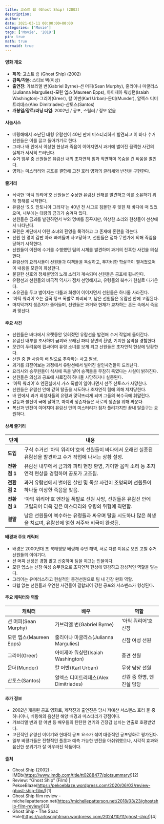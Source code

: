 ```yaml
---
title: 고스트 쉽 (Ghost Ship) (2002)
description: 
author: 
date: 2021-03-11 00:00:00+00:00
categories: ['Movie']
tags: ['Movie', '2019']
pin: true
math: true
mermaid: true
---
```

#### 영화 개요

- **제목**: 고스트 쉽 (Ghost Ship) (2002)  
- **감독/각본**: 스티브 벡(미상)  
- **출연진**: 가브리엘 번(Gabriel Byrne)-션 머피(Sean Murphy), 줄리아나 마굴리스(Julianna Margulies)-모린 엡스(Maureen Epps), 아이제아 워싱턴(Isaiah Washington)-그리어(Greer), 칼 어반(Karl Urban)-문더(Munder), 알렉스 디미트리데스(Alex Dimitriades)-산토스(Santos)  
- **개봉일/장르/러닝 타임**: 2002년 / 공포, 스릴러 / 정보 없음  

#### 시놉시스

- 베링해에서 조난된 대형 유람선이 40년 만에 미스터리하게 발견되고 이 바다 수거 선원들은 이를 끌고 돌아가기로 한다.  
- 그러나 배 안에서 이상한 현상과 죽음이 이어지면서 과거에 벌어진 끔찍한 사건의 실체가 서서히 드러난다.  
- 수거 임무 중 선원들은 유람선 내의 초자연적 힘과 직면하며 목숨을 건 싸움을 벌인다.  
- 영화는 미스터리와 공포를 결합해 고전 호러 영화의 클리셰와 반전을 구현한다.  

#### 줄거리

- 쇠락한 ‘아틱 워리어’호 선원들은 수상한 유람선 잔해를 발견하고 이를 소유하기 위해 항해를 시작한다.  
- 유람선 ‘S.S. 안토니아 그라자’는 40년 전 사고로 침몰한 후 잊힌 채 바다에 떠 있었으며, 내부에는 대량의 금괴가 숨겨져 있다.  
- 선원들은 금괴를 발견하면서 부와 명예를 꿈꾸지만, 이상한 소리와 현상들이 선상에서 나타난다.  
- 모린은 계단에서 어린 소녀의 환영을 목격하고 그 존재에 혼란을 겪는다.  
- 선원 한 명이 갑판 아래 빠져들며 사고당하고, 선원들은 점차 무언가에 의해 죽임을 당하기 시작한다.  
- 선원들이 이전에 수거를 수행했던 팀의 시체를 발견하며 과거의 잔혹한 사건을 의심한다.  
- 유람선의 요리사들이 선원들과 여객들을 독살하고, 무자비한 학살극이 펼쳐졌으며 이 내용을 모린이 회상한다.  
- 불길한 신호와 정체불명의 노래 소리가 계속되며 선원들은 공포에 휩싸인다.  
- 유람선과 선원들의 비극적 역사가 점차 선명해지고, 유령들의 복수가 현실로 다가온다.  
- 소유권을 두고 벌어지는 다툼과 희생이 이어지면서 선원들은 하나둘 사라진다.  
- ‘아틱 워리어’호는 결국 탱크 폭발로 파괴되고, 남은 선원들은 유람선 안에 고립된다.  
- 마지막까지 생존자가 줄어들며, 선원들은 과거와 현재가 교차하는 혼돈 속에서 죽음과 맞선다.  

#### 주요 사건

- 선원들은 바다에서 오랫동안 잊혀졌던 유람선을 발견해 수거 작업에 들어간다.  
- 유람선 내부를 조사하며 금괴와 오래된 파티 장면의 환영, 기괴한 음악을 경험한다.  
- 모린이 두려움에 휩싸이며 유령 소녀를 보게 되고 선원들은 초자연적 현상에 당황한다.  
- 선원 중 한 사람이 배 밑으로 추락하는 사고 발생.  
- 과거를 되짚어보는 과정에서 유람선에서 벌어진 살인사건들이 드러난다.  
- 요리사와 승무원들이 식사에 독을 넣어 승객들을 무참히 죽였다는 사실이 밝혀진다.  
- 선원들은 의심과 공포에 사로잡혀 하나둘 사망하거나 실종된다.  
- ‘아틱 워리어’호 엔진실에서 가스 폭발이 일어나면서 선주 산토스가 사망한다.  
- 선원들은 유람선 안에 갇혀 탈출을 시도하나 초자연적 힘에 의해 저지당한다.  
- 배 안에서 과거 희생자들의 유령과 맞닥뜨리게 되며 그들의 복수극에 휘말린다.  
- 갈등과 불신이 극에 달하고, 마지막 생존자들은 서로의 생존을 위해 싸운다.  
- 복선과 반전이 이어지며 유람선 안의 미스터리가 점차 풀려가지만 끝내 탈출구는 요원하다.  

#### 상세 줄거리

| **단계**   | **내용**                                                                                 |
|------------|------------------------------------------------------------------------------------------|
| **도입**   | 구식 수거선 ‘아틱 워리어’호의 선원들이 바다에서 오래전 실종된 유람선을 발견하고 수거 작업에 나서는 상황 설정.           |
| **전환점 1** | 유람선 내부에서 금괴와 파티 현장 환영, 기이한 음악 소리 등 초자연적 현상을 경험하며 공포가 고조됨.                   |
| **전환점 2** | 과거 유람선에서 벌어진 살인 및 독살 사건이 조명되며 선원들이 하나둘 이상한 죽음을 맞음.                                |
| **전환점 3** | ‘아틱 워리어’호 엔진실 폭발로 선원 사망, 선원들은 유람선 안에 고립되어 더욱 깊은 미스터리와 유령의 위협에 직면함.       |
| **결말**   | 남은 선원들이 복수하는 유령들과 싸우며 탈출 시도하나 많은 희생을 치르며, 유람선에 얽힌 저주와 비극이 완성됨.           |

#### 배경과 주요 캐릭터

- 배경은 2000년대 초 북태평양 베링해 주변 해역, 서로 다른 이유로 모인 고철 수거 선원들의 이야기다.  
- 션 머피 선장은 경험 많고 신중하며 팀을 이끄는 인물이다.  
- 모린 엡스는 신참 여성 승무원으로 초자연적 현상에 민감하고 감성적인 역할을 맡는다.  
- 그리어는 유머러스하고 현실적인 중견선원으로 팀 내 긴장 완화 역할.  
- 타협 없는 선원들과 우연한 사건들이 결합되어 강한 공포와 서스펜스가 형성된다.  

#### 주요 캐릭터와 역할

| **캐릭터**       | **배우**              | **역할**                  |
|------------------|-----------------------|---------------------------|
| 션 머피(Sean Murphy)  | 가브리엘 번(Gabriel Byrne)        | ‘아틱 워리어’호 선장          |
| 모린 엡스(Maureen Epps) | 줄리아나 마굴리스(Julianna Margulies) | 신참 여성 선원               |
| 그리어(Greer)       | 아이제아 워싱턴(Isaiah Washington)    | 중견 선원                   |
| 문더(Munder)        | 칼 어반(Karl Urban)             | 무장 담당 선원              |
| 산토스(Santos)      | 알렉스 디미트리데스(Alex Dimitriades) | 선원 중 한명, 엔진실 담당     |

#### 추가 정보

- 2002년 개봉된 공포 영화로, 제작진과 출연진은 당시 저예산 서스펜스 호러 물 중 하나이나, 베링해의 음산한 해양 배경과 미스터리가 강점이다.  
- 가브리엘 번과 칼 어반 등 배우들의 탄탄한 연기와 긴장감 넘치는 연출로 호평받았다.  
- 고전적인 유령선 이야기와 현대적 공포 요소가 섞여 대중적인 공포영화로 평가된다.  
- 일부 비평가들은 전형적인 플롯과 예측 가능한 반전을 아쉬워했으나, 시각적 효과와 음산한 분위기가 잘 어우러진 작품이다.  

#### 출처

- Ghost Ship (2002) - IMDb(https://www.imdb.com/title/tt0288477/plotsummary/)[2]  
- Review: “Ghost Ship” (Film) | PekoeBlaze(https://pekoeblaze.wordpress.com/2020/06/03/review-ghost-ship-film/)[1]  
- Ghost Ship film review - michellepatterson.net(https://michellepatterson.net/2018/03/23/ghostship-film-review/)[3]  
- Ghost Ship - The Spac Hole(https://carlosnightman.wordpress.com/2024/10/11/ghost-ship/)[4]
